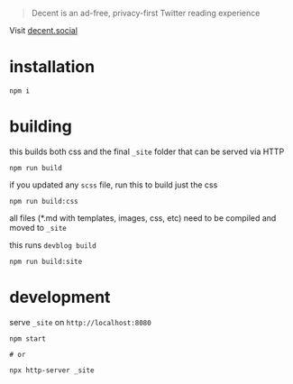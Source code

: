 > Decent is an ad-free, privacy-first Twitter reading experience

Visit [decent.social](https://decent.social/)

# installation

```
npm i 
```

# building

this builds both css and the final `_site` folder that can be served via HTTP

```
npm run build
```


if you updated any `scss` file, run this to build just the css

```
npm run build:css
```

all files (*.md with templates, images, css, etc) need to be compiled and moved to `_site`

this runs `devblog build`

```
npm run build:site
```

# development

serve `_site` on `http://localhost:8080`

```
npm start

# or 

npx http-server _site
```